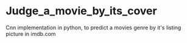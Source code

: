 # Judge_a_movie_by_its_cover
Cnn implementation in python, to predict a movies genre by it's listing picture in imdb.com
